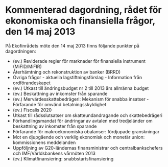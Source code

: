 # Kommenterad dagordning, rådet för ekonomiska och finansiella frågor, den 14 maj 2013

På Ekofinrådets möte den 14 maj 2013 finns följande punkter på dagordningen:

* (ev.) Reviderade regler för marknader för finansiella instrument (MiFID/MiFIR)
* Återhämtning och rekonstruktion av banker (BRRD)
* Övriga frågor \- aktuella lagstiftningsförslag \- Information från ordförandeskapet
* (ev.) Utkast till ändringsbudget nr 2 till 2013 års allmänna budget
* (ev.) Beskattning av inkomster från sparande
* (ev.) Mervärdesskattebedrägeri: Mekanism för snabba insatser \- Förfarande för omvänd betalningsskyldighet
* (ev.) Fiscalis 2020
* Utkast till rådsslutsatser om skatteundandragande och skattebedrägeri
* Förhandlingsmandat för ändringar av avtalen med tredjeländer om beskattning av inkomster från sparande
* Förfarande för makroekonomiska obalanser: fördjupade granskningar
* Mot en djupgående och verklig ekonomisk och monetär union: kommissionens meddelanden
* Uppföljning av G20\-ländernas finansministrar och centralbankschefers och IMF/Världsbankens vårmöten 2013
* (ev.) Klimatfinansiering: snabbstartsfinansiering
